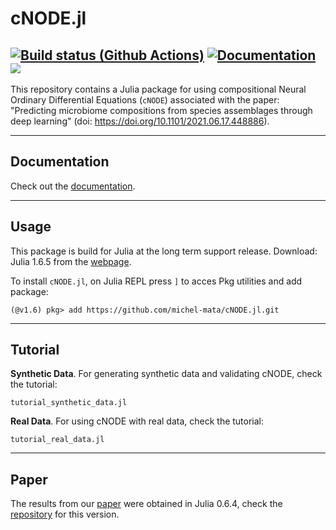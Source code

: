 # cNODE.jl

[![Build status (Github Actions)](https://github.com/michel-mata/cNODE.jl/workflows/CI/badge.svg)](https://github.com/michel-mata/cNODE.jl/actions)
[![Documentation](https://github.com/michel-mata/cNODE.jl/actions/workflows/Documentation.yml/badge.svg)](https://github.com/michel-mata/cNODE.jl/actions/workflows/Documentation.yml)
[![](https://img.shields.io/badge/docs-stable-blue.svg)](https://michel-mata.github.io/cNODE.jl)
---

This repository contains a Julia package for using compositional Neural Ordinary Differential Equations (`cNODE`) associated with the paper: "Predicting microbiome compositions from species assemblages through deep learning" (doi: https://doi.org/10.1101/2021.06.17.448886).

---
## Documentation
Check out the [documentation](https://michel-mata.github.io/cNODE.jl/).


---
## Usage

This package is build for Julia at the long term support release.
Download: Julia 1.6.5 from the [webpage](https://julialang.org/downloads/#long_term_support_release).

To install `cNODE.jl`, on Julia REPL press `]` to acces Pkg utilities and add package:
```
(@v1.6) pkg> add https://github.com/michel-mata/cNODE.jl.git
```

---
## Tutorial

**Synthetic Data**.
For generating synthetic data and validating cNODE, check the tutorial:
```
tutorial_synthetic_data.jl
```

**Real Data**.
For using cNODE with real data, check the tutorial:
```
tutorial_real_data.jl
```

---
## Paper
The results from our [paper](https://doi.org/10.1101/2021.06.17.448886) were obtained in Julia 0.6.4, check the [repository](https://github.com/michel-mata/cNODE-paper) for this version.

